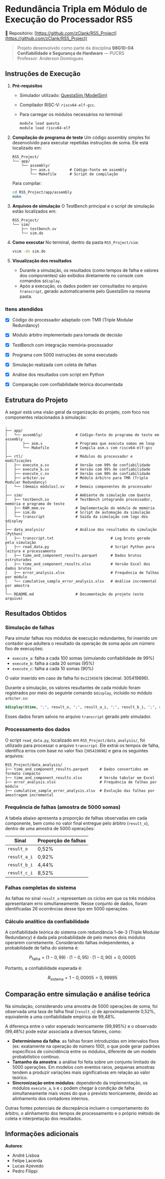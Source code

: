 # Redundância Tripla em Módulo de Execução do Processador RS5
🔗 Repositório: [https://github.com/zClank/RS5_Project](https://github.com/zClank/RS5_Project)

> Projeto desenvolvido como parte da disciplina **98G10-04 Confiabilidade e Segurança de Hardware** — PUCRS  
> Professor: Anderson Domingues

## Instruções de Execução

1. **Pré-requisitos**

   * Simulador utilizado: [QuestaSim (ModelSim)](https://eda.sw.siemens.com/en-US/ic/modelsim/)
   * Compilador RISC-V: `riscv64-elf-gcc`.
   * Para carregar os módulos necessários no terminal:

     ```bash
     module load questa
     module load riscv64-elf
     ```

2. **Compilação do programa de teste**
   Um código assembly simples foi desenvolvido para executar repetidas instruções de soma. Ele está localizado em:

   ```
   RS5_Project/
   └── app/
       └── assembly/
           ├── asm.s         # Código-fonte em assembly
           └── Makefile      # Script de compilação
   ```

   Para compilar:

   ```bash
   cd RS5_Project/app/assembly
   make
   ```

3. **Arquivos de simulação**
   O TestBench principal e o script de simulação estão localizados em:

   ```
   RS5_Project/
   └── sim/
       ├── testbench.sv
       └── sim.do
   ```

4. **Como executar**
   No terminal, dentro da pasta `RS5_Project/sim`:

   ```bash
   vsim -do sim.do
   ```

5. **Visualização dos resultados**

   * Durante a simulação, os resultados (como tempos de falha e valores dos componentes) são exibidos diretamente no console com comandos `$display`.
   * Após a execução, os dados podem ser consultados no arquivo `transcript`, gerado automaticamente pelo QuestaSim na mesma pasta.


### Itens atendidos

- [x] Código do processador adaptado com TMR (Triple Modular Redundancy)
- [x] Módulo árbitro implementado para tomada de decisão
- [x] TestBench com integração memória-processador
- [x] Programa com 5000 instruções de soma executado
- [x] Simulação realizada com coleta de falhas
- [x] Análise dos resultados com script em Python
- [x] Comparação com confiabilidade teórica documentada


## Estrutura do Projeto

A seguir está uma visão geral da organização do projeto, com foco nos componentes relacionados à simulação:

```
.
├── app/
│   └── assembly/               # Código-fonte do programa de teste em assembly
│       ├── asm.s               # Programa que executa somas em loop
│       └── Makefile            # Compila asm.s com riscv64-elf-gcc
│
├── rtl/                        # Módulos do processador e modificações
│   ├── execute_a.sv            # Versão com 99% de confiabilidade
│   ├── execute_b.sv            # Versão com 95% de confiabilidade
│   ├── execute_c.sv            # Versão com 90% de confiabilidade
│   ├── arbiter.sv              # Módulo árbitro para TMR (Triple Modular Redundancy)
│   └── [demais módulos].sv     # Demais componentes do processador
│
├── sim/                        # Ambiente de simulação com Questa
│   ├── testbench.sv            # TestBench integrando processador, memória e programa de teste
│   ├── RAM_mem.sv              # Implementação do módulo de memória
│   ├── sim.do                  # Script de automação da simulação
│   └── transcript              # Saída da simulação com logs dos $display
│
├── data_analysis/              # Análise dos resultados da simulação (Python)
│   ├── transcript.txt                          # Log bruto gerado pela simulação
│   ├── read_data.py                            # Script Python para leitura e processamento
│   ├── time_and_component_results.parquet      # Dados brutos estruturados
│   ├── time_and_component_results.xlsx         # Versão Excel dos dados brutos
│   ├── error_analysis.xlsx                     # Frequência de falhas por módulo
│   └── cumulative_sample_error_analysis.xlsx   # Análise incremental por amostra
│
└── README.md                   # Documentação do projeto (este arquivo)

```

## Resultados Obtidos

### Simulação de falhas

Para simular falhas nos módulos de execução redundantes, foi inserido um contador que adultera o resultado da operação de soma após um número fixo de execuções:

* `execute_a`: falha a cada 100 somas (simulando confiabilidade de 99%)
* `execute_b`: falha a cada 20 somas (95%)
* `execute_c`: falha a cada 10 somas (90%)

O valor inserido em caso de falha foi `0x12345678` (decimal: 305419896).

Durante a simulação, os valores resultantes de cada módulo foram registrados por meio do seguinte comando `$display`, incluído no módulo `arbiter.sv`:

```systemverilog
$display($time, ";", result_o, ";", result_a_i, ";", result_b_i, ";", result_c_i);
```

Esses dados foram salvos no arquivo `transcript` gerado pelo simulador.

### Processamento dos dados

O script `read_data.py`, localizado em `RS5_Project/data_analysis/`, foi utilizado para processar o arquivo `transcript`. Ele extrai os tempos de falha, identifica erros com base no valor fixo (`305419896`) e gera os seguintes arquivos:

```
RS5_Project/data_analysis/
├── time_and_component_results.parquet     # Dados convertidos em formato compacto
├── time_and_component_results.xlsx        # Versão tabular em Excel
├── error_analysis.xlsx                    # Frequência de falhas por módulo
├── cumulative_sample_error_analysis.xlsx  # Evolução das falhas por amostragem incremental
```

### Frequência de falhas (amostra de 5000 somas)

A tabela abaixo apresenta a proporção de falhas observadas em cada componente, bem como no valor final entregue pelo árbitro (`result_o`), dentro de uma amostra de 5000 operações:

| Sinal        | Proporção de falhas |
| ------------ | ------------------- |
| `result_o`   | 0,52%               |
| `result_a_i` | 0,92%               |
| `result_b_i` | 4,44%               |
| `result_c_i` | 8,52%               |

### Falhas completas do sistema

As falhas no sinal `result_o` representam os ciclos em que os três módulos apresentaram erro simultaneamente. Nesse conjunto de dados, foram identificadas 26 ocorrências desse tipo em 5000 operações.

### Cálculo analítico da confiabilidade

A confiabilidade teórica do sistema com redundância 1-de-3 (Triple Modular Redundancy) é dada pela probabilidade de pelo menos dois módulos operarem corretamente. Considerando falhas independentes, a probabilidade de falha do sistema é:

$$
P_{\text{falha}} = (1 - 0,99) \cdot (1 - 0,95) \cdot (1 - 0,90) = 0,00005
$$

Portanto, a confiabilidade esperada é:

$$
R_{\text{sistema}} = 1 - 0,00005 = 0,99995
$$

## Comparação entre simulação e análise teórica

Na simulação, considerando uma amostra de 5000 operações de soma, foi observada uma taxa de falha final (`result_o`) de aproximadamente 0,52%, equivalente a uma confiabilidade empírica de 99,48%.

A diferença entre o valor esperado teoricamente (99,995%) e o observado (99,48%) pode estar associada a diversos fatores, como:

* **Determinismo da falha**: as falhas foram introduzidas em intervalos fixos (ex: exatamente na operação de número 100), o que pode gerar padrões específicos de coincidência entre os módulos, diferente de um modelo probabilístico contínuo.
* **Tamanho da amostra**: a análise foi feita sobre um conjunto limitado de 5000 operações. Em modelos com eventos raros, pequenas amostras tendem a produzir variações mais significativas em relação ao valor teórico.
* **Sincronização entre módulos**: dependendo da implementação, os módulos `execute_a`, `b` e `c` podem chegar à condição de falha simultaneamente mais vezes do que o previsto teoricamente, devido ao alinhamento dos contadores internos.

Outras fontes potenciais de discrepância incluem o comportamento do árbitro, o alinhamento dos tempos de processamento e o próprio método de coleta e interpretação dos resultados.

## Informações adicionais

**Autores**:  
* André Lisboa
* Felipe Lacerda
* Lucas Azevedo
* Pedro Filippi

